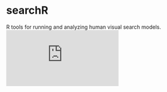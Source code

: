 # searchR
R tools for running and analyzing human visual search models.
![](https://www.calenwalshe.com/talk/cosyne2020/cosyne2020.pdf)
